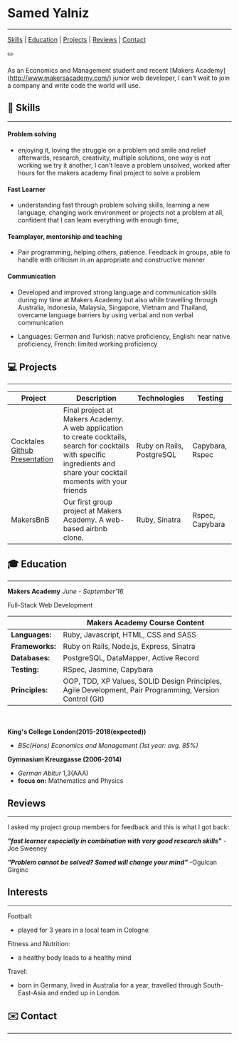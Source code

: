 # Samed Yalniz
----------
[Skills](#skills) | [Education](#education) | [Projects](#projects) | [Reviews](#reviews) | [Contact](#contact)

:pencil2: 



As an Economics and Management student and recent [Makers Academy] (http://www.makersacademy.com/) junior web developer, I can't wait to join a company and write code the world will use. 



## :book: <a name="skills">Skills</a>
------
#### Problem solving
- enjoying it, loving the struggle on a problem and smile and relief afterwards, research, creativity, multiple solutions, one way is not working we try it another, I can't leave a problem unsolved,  worked after hours for the makers academy final project to solve a problem

#### Fast Learner
- understanding fast through problem solving skills, learning a new language, changing work environment or projects not a problem at all, confident that I can learn everything with enough time, 

#### Teamplayer, mentorship and teaching
- Pair programming, helping others, patience. Feedback in groups, able to handle with criticism in an appropriate and constructive manner

#### Communication 
-	Developed and improved strong language and communication skills during my time at Makers Academy but also while travelling through Australia, Indonesia, Malaysia, Singapore, Vietnam and Thailand, overcame language barriers by using verbal and non verbal communication 

- Languages: German and Turkish: native proficiency, English: near native proficiency, French: limited working proficiency


## :computer: <a name="projects">Projects</a>
------------
| Project | Description | Technologies | Testing |
|---|---|---|---|
| Cocktales  [Github](https://github.com/Cocktales/cocktales) [Presentation](https://www.youtube.com/watch?v=ctKEx68N7DU)| Final project at Makers Academy. A web application to create cocktails, search for cocktails with specific ingredients and share your cocktail moments with your friends | Ruby on Rails, PostgreSQL | Capybara, Rspec |
| MakersBnB |  Our first group project at Makers Academy. A web-based airbnb clone. | Ruby, Sinatra | Rspec, Capybara |  

## :mortar_board: <a name="education">Education</a>
---------
**Makers Academy** _June - September'16_<br>

Full-Stack Web Development <br>

| | Makers Academy Course Content|
|---|---|
| **Languages:** | Ruby, Javascript, HTML, CSS and SASS |
| **Frameworks:** | Ruby on Rails, Node.js, Express, Sinatra |
| **Databases:** | PostgreSQL, DataMapper, Active Record |
| **Testing:** | RSpec, Jasmine, Capybara
|**Principles:** | OOP, TDD, XP Values, SOLID Design Principles, Agile Development, Pair Programming, Version Control (Git)

<br> <br>
**King's College London(2015-2018(expected))**<br>
- _BSc(Hons) Economics and Management (1st year: avg. 85%)_ <br>

**Gymnasium Kreuzgasse (2006-2014)**<br>
- _German Abitur_ 1,3(AAA)<br>
- **focus on:** Mathematics and Physics


## <a name="reviews">Reviews</a>
------
I asked my project group members for feedback and this is what I got back:

___"fast learner especially in combination with very good research skills"___ - Joe Sweeney

___"Problem cannot be solved? Samed will change your mind"___  -Ogulcan Girginc


## <a name="interests">Interests</a>
------
Football:
 - played for 3 years in a local team in Cologne <br>

Fitness and Nutrition:
- a healthy body leads to a healthy mind

Travel: 
- born in Germany, lived in Australia for a year, travelled through South-East-Asia and ended up in London.


## :envelope: <a name="contact">Contact</a>
------
